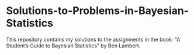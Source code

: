 # Solutions-to-Problems-in-Bayesian-Statistics
This repository contains my solutions to the assignments in the book: "A Student’s Guide to Bayesian Statistics" by Ben Lambert.
